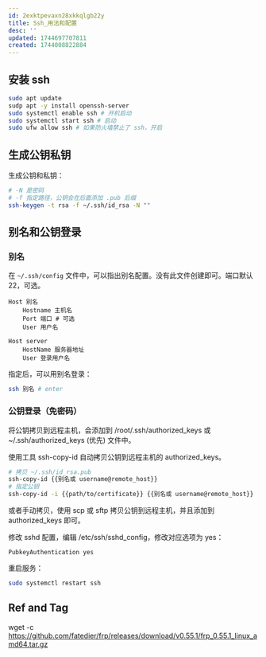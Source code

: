 ```yaml
---
id: 2exktpevaxn28xkkqlgb22y
title: Ssh_用法和配置
desc: ''
updated: 1744697707811
created: 1744008822884
---
```



## 安装 ssh

```bash
sudo apt update
sudp apt -y install openssh-server
sudo systemctl enable ssh # 开机启动
sudo systemctl start ssh # 启动
sudo ufw allow ssh # 如果防火墙禁止了 ssh，开启
```

## 生成公钥私钥

生成公钥和私钥：

```bash
# -N 是密码
# -f 指定路径，公钥会在后面添加 .pub 后缀
ssh-keygen -t rsa -f ~/.ssh/id_rsa -N ""
```

## 别名和公钥登录

### 别名

在 `~/.ssh/config` 文件中，可以指出别名配置。没有此文件创建即可。端口默认 22，可选。

```config
Host 别名
    Hostname 主机名
    Port 端口 # 可选
    User 用户名 

Host server
    HostName 服务器地址
    User 登录用户名
```

指定后，可以用别名登录：

```bash
ssh 别名 # enter
```

### 公钥登录（免密码）

将公钥拷贝到远程主机，会添加到 /root/.ssh/authorized_keys 或 ~/.ssh/authorized_keys (优先) 文件中。

使用工具 ssh-copy-id 自动拷贝公钥到远程主机的 authorized_keys。

```bash
# 拷贝 ~/.ssh/id_rsa.pub
ssh-copy-id {{别名或 username@remote_host}}
# 指定公钥
ssh-copy-id -i {{path/to/certificate}} {{别名或 username@remote_host}}
```

或者手动拷贝，使用 scp 或 sftp 拷贝公钥到远程主机，并且添加到 authorized_keys 即可。

修改 sshd 配置，编辑 /etc/ssh/sshd_config，修改对应选项为 yes：

```
PubkeyAuthentication yes
```

重启服务：

```bash
sudo systemctl restart ssh
```

## Ref and Tag

wget -c https://github.com/fatedier/frp/releases/download/v0.55.1/frp_0.55.1_linux_amd64.tar.gz